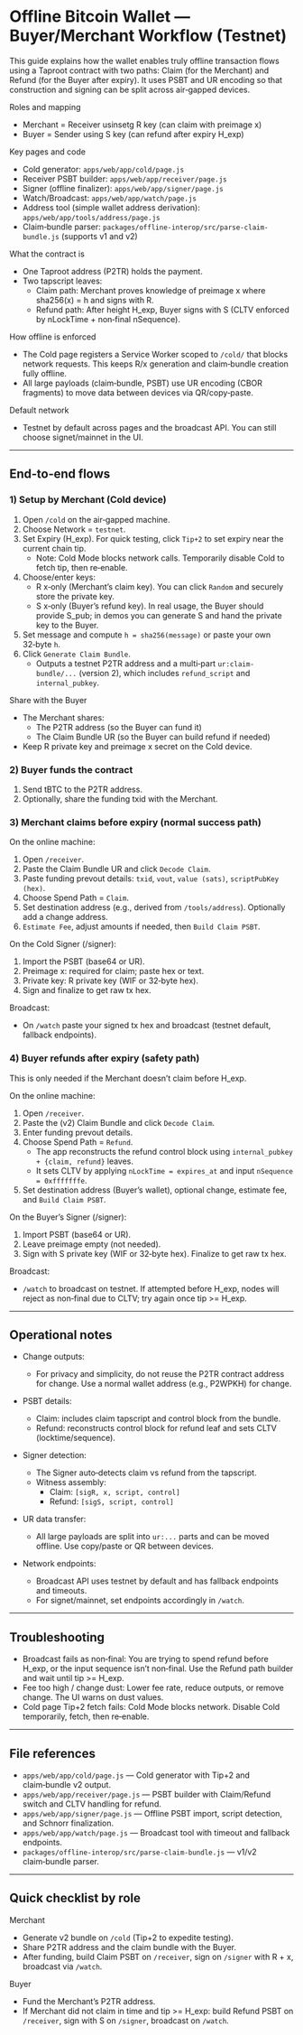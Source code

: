 # Offline Bitcoin Wallet — Buyer/Merchant Workflow (Testnet)

This guide explains how the wallet enables truly offline transaction flows using a Taproot contract with two paths: Claim (for the Merchant) and Refund (for the Buyer after expiry). It uses PSBT and UR encoding so that construction and signing can be split across air‑gapped devices.

Roles and mapping
- Merchant = Receiver usinsetg R key (can claim with preimage x)
- Buyer = Sender using S key (can refund after expiry H_exp)

Key pages and code
- Cold generator: `apps/web/app/cold/page.js`
- Receiver PSBT builder: `apps/web/app/receiver/page.js`
- Signer (offline finalizer): `apps/web/app/signer/page.js`
- Watch/Broadcast: `apps/web/app/watch/page.js`
- Address tool (simple wallet address derivation): `apps/web/app/tools/address/page.js`
- Claim‑bundle parser: `packages/offline-interop/src/parse-claim-bundle.js` (supports v1 and v2)

What the contract is
- One Taproot address (P2TR) holds the payment.
- Two tapscript leaves:
  - Claim path: Merchant proves knowledge of preimage x where sha256(x) = h and signs with R.
  - Refund path: After height H_exp, Buyer signs with S (CLTV enforced by nLockTime + non‑final nSequence).

How offline is enforced
- The Cold page registers a Service Worker scoped to `/cold/` that blocks network requests. This keeps R/x generation and claim‑bundle creation fully offline.
- All large payloads (claim‑bundle, PSBT) use UR encoding (CBOR fragments) to move data between devices via QR/copy‑paste.

Default network
- Testnet by default across pages and the broadcast API. You can still choose signet/mainnet in the UI.

---

## End‑to‑end flows

### 1) Setup by Merchant (Cold device)
1. Open `/cold` on the air‑gapped machine.
2. Choose Network = `testnet`.
3. Set Expiry (H_exp). For quick testing, click `Tip+2` to set expiry near the current chain tip.
   - Note: Cold Mode blocks network calls. Temporarily disable Cold to fetch tip, then re‑enable.
4. Choose/enter keys:
   - R x‑only (Merchant’s claim key). You can click `Random` and securely store the private key.
   - S x‑only (Buyer’s refund key). In real usage, the Buyer should provide S_pub; in demos you can generate S and hand the private key to the Buyer.
5. Set message and compute `h = sha256(message)` or paste your own 32‑byte `h`.
6. Click `Generate Claim Bundle`.
   - Outputs a testnet P2TR address and a multi‑part `ur:claim-bundle/...` (version 2), which includes `refund_script` and `internal_pubkey`.

Share with the Buyer
- The Merchant shares:
  - The P2TR address (so the Buyer can fund it)
  - The Claim Bundle UR (so the Buyer can build refund if needed)
- Keep R private key and preimage x secret on the Cold device.

### 2) Buyer funds the contract
1. Send tBTC to the P2TR address.
2. Optionally, share the funding txid with the Merchant.

### 3) Merchant claims before expiry (normal success path)
On the online machine:
1. Open `/receiver`.
2. Paste the Claim Bundle UR and click `Decode Claim`.
3. Paste funding prevout details: `txid`, `vout`, `value (sats)`, `scriptPubKey (hex)`.
4. Choose Spend Path = `Claim`.
5. Set destination address (e.g., derived from `/tools/address`). Optionally add a change address.
6. `Estimate Fee`, adjust amounts if needed, then `Build Claim PSBT`.

On the Cold Signer (/signer):
1. Import the PSBT (base64 or UR).
2. Preimage x: required for claim; paste hex or text.
3. Private key: R private key (WIF or 32‑byte hex).
4. Sign and finalize to get raw tx hex.

Broadcast:
- On `/watch` paste your signed tx hex and broadcast (testnet default, fallback endpoints).

### 4) Buyer refunds after expiry (safety path)
This is only needed if the Merchant doesn’t claim before H_exp.

On the online machine:
1. Open `/receiver`.
2. Paste the (v2) Claim Bundle and click `Decode Claim`.
3. Enter funding prevout details.
4. Choose Spend Path = `Refund`.
   - The app reconstructs the refund control block using `internal_pubkey + {claim, refund}` leaves.
   - It sets CLTV by applying `nLockTime = expires_at` and input `nSequence = 0xfffffffe`.
5. Set destination address (Buyer’s wallet), optional change, estimate fee, and `Build Claim PSBT`.

On the Buyer’s Signer (/signer):
1. Import PSBT (base64 or UR).
2. Leave preimage empty (not needed).
3. Sign with S private key (WIF or 32‑byte hex). Finalize to get raw tx hex.

Broadcast:
- `/watch` to broadcast on testnet. If attempted before H_exp, nodes will reject as non‑final due to CLTV; try again once tip >= H_exp.

---

## Operational notes

- Change outputs:
  - For privacy and simplicity, do not reuse the P2TR contract address for change. Use a normal wallet address (e.g., P2WPKH) for change.

- PSBT details:
  - Claim: includes claim tapscript and control block from the bundle.
  - Refund: reconstructs control block for refund leaf and sets CLTV (locktime/sequence).

- Signer detection:
  - The Signer auto‑detects claim vs refund from the tapscript.
  - Witness assembly:
    - Claim: `[sigR, x, script, control]`
    - Refund: `[sigS, script, control]`

- UR data transfer:
  - All large payloads are split into `ur:...` parts and can be moved offline. Use copy/paste or QR between devices.

- Network endpoints:
  - Broadcast API uses testnet by default and has fallback endpoints and timeouts.
  - For signet/mainnet, set endpoints accordingly in `/watch`.

---

## Troubleshooting
- Broadcast fails as non‑final: You are trying to spend refund before H_exp, or the input sequence isn’t non‑final. Use the Refund path builder and wait until tip >= H_exp.
- Fee too high / change dust: Lower fee rate, reduce outputs, or remove change. The UI warns on dust values.
- Cold page Tip+2 fetch fails: Cold Mode blocks network. Disable Cold temporarily, fetch, then re‑enable.

---

## File references
- `apps/web/app/cold/page.js` — Cold generator with Tip+2 and claim‑bundle v2 output.
- `apps/web/app/receiver/page.js` — PSBT builder with Claim/Refund switch and CLTV handling for refund.
- `apps/web/app/signer/page.js` — Offline PSBT import, script detection, and Schnorr finalization.
- `apps/web/app/watch/page.js` — Broadcast tool with timeout and fallback endpoints.
- `packages/offline-interop/src/parse-claim-bundle.js` — v1/v2 claim‑bundle parser.

---

## Quick checklist by role

Merchant
- Generate v2 bundle on `/cold` (Tip+2 to expedite testing).
- Share P2TR address and the claim bundle with the Buyer.
- After funding, build Claim PSBT on `/receiver`, sign on `/signer` with R + x, broadcast via `/watch`.

Buyer
- Fund the Merchant’s P2TR address.
- If Merchant did not claim in time and tip >= H_exp: build Refund PSBT on `/receiver`, sign with S on `/signer`, broadcast on `/watch`.
